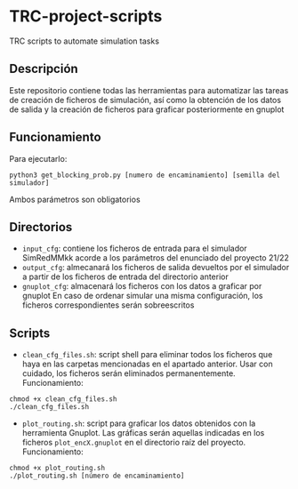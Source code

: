 # TRC-project-scripts
TRC scripts to automate simulation tasks

## Descripción
Este repositorio contiene todas las herramientas para automatizar las tareas de creación de ficheros de simulación, así como la obtención de los datos de salida y la creación de ficheros para graficar posteriormente en gnuplot

## Funcionamiento
Para ejecutarlo:

~~~
python3 get_blocking_prob.py [numero de encaminamiento] [semilla del simulador]
~~~

Ambos parámetros son obligatorios

## Directorios
- `input_cfg`: contiene los ficheros de entrada para el simulador SimRedMMkk acorde a los parámetros del enunciado del proyecto 21/22
- `output_cfg`: almecanará los ficheros de salida devueltos por el simulador a partir de los ficheros de entrada del directorio anterior
- `gnuplot_cfg`: almacenará los ficheros con los datos a graficar por gnuplot
En caso de ordenar simular una misma configuración, los ficheros correspondientes serán sobreescritos

## Scripts
- `clean_cfg_files.sh`: script shell para eliminar todos los ficheros que haya en las carpetas mencionadas en el apartado anterior. Usar con cuidado, los ficheros serán eliminados permanentemente.
Funcionamiento:
~~~
chmod +x clean_cfg_files.sh
./clean_cfg_files.sh
~~~

- `plot_routing.sh`: script para graficar los datos obtenidos con la herramienta Gnuplot. Las gráficas serán aquellas indicadas en los ficheros `plot_encX.gnuplot` en el directorio raíz del proyecto. 
Funcionamiento:
~~~
chmod +x plot_routing.sh
./plot_routing.sh [número de encaminamiento]
~~~